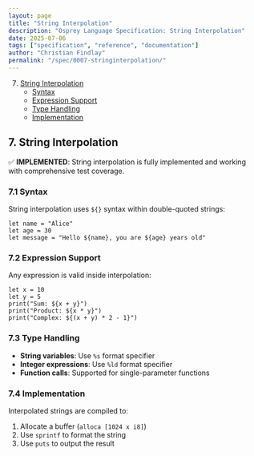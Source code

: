 ```yaml
---
layout: page
title: "String Interpolation"
description: "Osprey Language Specification: String Interpolation"
date: 2025-07-06
tags: ["specification", "reference", "documentation"]
author: "Christian Findlay"
permalink: "/spec/0007-stringinterpolation/"
---
```


7. [String Interpolation](0007-StringInterpolation.md)
   - [Syntax](#71-syntax)
   - [Expression Support](#72-expression-support)
   - [Type Handling](#73-type-handling)
   - [Implementation](#74-implementation)

## 7. String Interpolation

✅ **IMPLEMENTED**: String interpolation is fully implemented and working with comprehensive test coverage.

### 7.1 Syntax

String interpolation uses `${}` syntax within double-quoted strings:

```osprey
let name = "Alice"
let age = 30
let message = "Hello ${name}, you are ${age} years old"
```

### 7.2 Expression Support

Any expression is valid inside interpolation:

```osprey
let x = 10
let y = 5
print("Sum: ${x + y}")
print("Product: ${x * y}")
print("Complex: ${(x + y) * 2 - 1}")
```

### 7.3 Type Handling

- **String variables**: Use `%s` format specifier
- **Integer expressions**: Use `%ld` format specifier  
- **Function calls**: Supported for single-parameter functions

### 7.4 Implementation

Interpolated strings are compiled to:
1. Allocate a buffer (`alloca [1024 x i8]`)
2. Use `sprintf` to format the string
3. Use `puts` to output the result